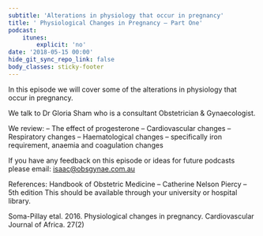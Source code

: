 ```yaml
---
subtitle: 'Alterations in physiology that occur in pregnancy'
title: ' Physiological Changes in Pregnancy – Part One'
podcast:
    itunes:
        explicit: 'no'
date: '2018-05-15 00:00'
hide_git_sync_repo_link: false
body_classes: sticky-footer
---
```


In this episode we will cover some of the alterations in physiology that occur in pregnancy.

We talk to Dr Gloria Sham who is a consultant Obstetrician & Gynaecologist.

We review:
– The effect of progesterone
– Cardiovascular changes
– Respiratory changes
– Haematological changes – specifically iron requirement, anaemia and coagulation changes

If you have any feedback on this episode or ideas for future podcasts please email: isaac@obsgynae.com.au

References:
Handbook of Obstetric Medicine – Catherine Nelson Piercy – 5th edition
This should be available through your university or hospital library.

Soma-Pillay etal. 2016. Physiological changes in pregnancy. Cardiovascular Journal of Africa. 27(2)